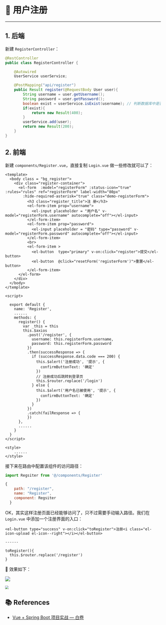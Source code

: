# 👮‍ 用户注册

---

## 1. 后端

新建 `RegisterController`：

```java
@RestController
public class RegisterController {

    @Autowired
    UserService userService;

    @PostMapping("api/register")
    public Result register(@RequestBody User user){
        String username = user.getUsername();
        String password = user.getPassword();
        boolean exist = userService.isExist(username); // 判断数据库中是否存在
        if(exist){
            return new Result(400);
        }
        userService.add(user);
        return new Result(200);
    }
}
```

## 2. 前端

新建 `components/Register.vue`，直接复制 `Login.vue` 做一些修改就可以了：

```vue
<template>
  <body class = "bg_register">
    <div class="register-container">
      <el-form  :model="registerForm" :status-icon="true" :rules="rules" ref="registerForm" label-width="80px"  
        :hide-required-asterisk="true" class="demo-registerForm">
          <h3 class="register_title">注 册</h3>
          <el-form-item prop="username">
            <el-input placeholder = "用户名" v-model="registerForm.username" autocomplete="off"></el-input>
          </el-form-item>
          <el-form-item prop="password">
            <el-input placeholder = "密码" type="password" v-model="registerForm.password" autocomplete="off"></el-input>
          </el-form-item>
          <br>
          <el-form-item >
            <el-button  type="primary" v-on:click="register">提交</el-button>
            <el-button  @click="resetForm('registerForm')">重置</el-button>
          </el-form-item>
      </el-form>
    </div>
  </body>
</template>

<script>

  export default {
    name: 'Register',
    ......
    methods: {
      register() {
        var _this = this
        this.$axios
          .post('/register', {
            username: this.registerForm.username,
            password: this.registerForm.password
          })
          .then(successResponse => {
            if (successResponse.data.code === 200) {
              this.$alert('注册成功', '提示', {
                confirmButtonText: '确定'
              })
              // 注册成功后跳转到登录页
              this.$router.replace('/login')
            } else {
              this.$alert('用户名已被使用', '提示', {
                confirmButtonText: '确定'
              })
            }
          })
          .catch(failResponse => {
          })
      },
      ......
    }
  }
</script>

<style>
	......
</style>
```

接下来在路由中配置该组件的访问路径：

```js
import Regsiter from '@/components/Register'

{
    path: "/register",
    name: "Register",
    component: Regsiter
  }
```

OK，其实这样注册页面已经能够访问了，只不过需要手动输入路径。我们在 `Login.vue` 中添加一个注册界面的入口：

```vue
<el-button type="success" v-on:click="toRegister">注册<i class="el-icon-upload el-icon--right"></i></el-button>

------

toRegister(){
  this.$router.replace('/register')
}
```

🎨 效果如下：

![](https://gitee.com/veal98/images/raw/master/img/20200804175932.png)

<img src="https://gitee.com/veal98/images/raw/master/img/20200804180010.png" style="zoom: 67%;" />

## 📚 References

- [Vue + Spring Boot 项目实战 — 白卷](https://blog.csdn.net/Neuf_Soleil/article/details/88925013)